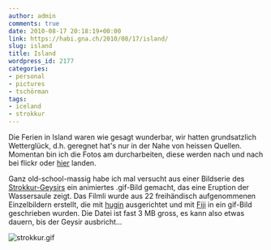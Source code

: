 ```yaml
---
author: admin
comments: true
date: 2010-08-17 20:18:19+00:00
link: https://habi.gna.ch/2010/08/17/island/
slug: island
title: Island
wordpress_id: 2177
categories:
- personal
- pictures
- tschörman
tags:
- iceland
- strokkur
---
```


Die Ferien in Island waren wie gesagt wunderbar, wir hatten grundsatzlich Wetterglück, d.h. geregnet hat's nur in der Nahe von heissen Quellen. Momentan bin ich die Fotos am durcharbeiten, diese werden nach und nach bei flickr oder [hier](http://grobmotoriker.ch/fotos/index.php?type=sets&setId=72157624746373110) landen.




Ganz old-school-massig habe ich mal versucht aus einer Bildserie des [Strokkur-Geysirs](http://en.wikipedia.org/wiki/Strokkur) ein animiertes .gif-Bild gemacht, das eine Eruption der Wassersaule zeigt. Das Filmli wurde aus 22 freihändisch aufgenommenen Einzelbildern erstellt, die mit [hugin](http://hugin.sourceforge.net/) ausgerichtet und mit [Fiji](http://pacific.mpi-cbg.de/wiki/index.php/Fiji) in ein gif-Bild geschrieben wurden. Die Datei ist fast 3 MB gross, es kann also etwas dauern, bis der Geysir ausbricht...




![strokkur.gif](https://habi.gna.ch/wp-content/uploads/2010/08/strokkur.gif)



